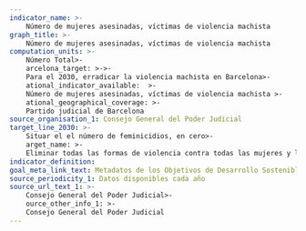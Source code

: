 ```yaml
---
indicator_name: >-
    Número de mujeres asesinadas, víctimas de violencia machista
graph_title: >-
    Número de mujeres asesinadas, víctimas de violencia machista
computation_units: >-
    Número Total>-
    arcelona_target: >->-
    Para el 2030, erradicar la violencia machista en Barcelona>-
    ational_indicator_available:  >-
    Número de mujeres asesinadas, víctimas de violencia machista >-
    ational_geographical_coverage: >-
	Partido judicial de Barcelona
source_organisation_1: Consejo General del Poder Judicial
target_line_2030: >-
    Situar el el número de feminicidios, en cero>-
    arget_name: >-
    Eliminar todas las formas de violencia contra todas las mujeres y las niñas en los ámbitos público y privado, incluidas la trata y la explotación sexual, así como otros tipos de explotación
indicator_definition:
goal_meta_link_text: Metadatos de los Objetivos de Desarrollo Sostenible de las Naciones Unidas (pdf 894kB)
source_periodicity_1: Datos disponibles cada año
source_url_text_1: >-
    Consejo General del Poder Judicial>-
    ource_other_info_1: >-
    Consejo General del Poder Judicial
---
```


